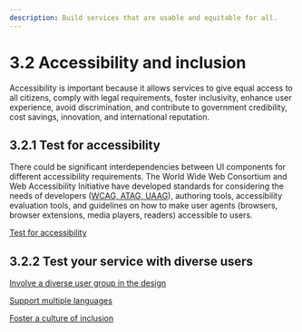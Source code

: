 ```yaml
---
description: Build services that are usable and equitable for all.
---
```


# 3.2 Accessibility and inclusion

Accessibility is important because it allows services to give equal access to all citizens, comply with legal requirements, foster inclusivity, enhance user experience, avoid discrimination, and contribute to government credibility, cost savings, innovation, and international reputation.

## 3.2.1 Test for accessibility

There could be significant interdependencies between UI components for different accessibility requirements. The World Wide Web Consortium and Web Accessibility Initiative have developed standards for considering the needs of developers ([WCAG, ATAG, UAAG](https://www.w3.org/WAI/fundamentals/components/#guidelines)), authoring tools, accessibility evaluation tools, and guidelines on how to make user agents (browsers, browser extensions, media players, readers) accessible to users.

[Test for accessibility](3.2.1.1-test-for-accessibility.md)

## 3.2.2 Test your service with diverse users

[Involve a diverse user group in the design](3.2.2.1-involve-a-diverse-user-group-in-the-design.md)

[Support multiple languages](3.2.2.2-support-multiple-languages.md)

[Foster a culture of inclusion](3.2.2.3-foster-a-culture-of-inclusion.md)
